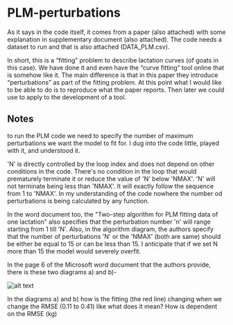 # PLM-perturbations

As it says in the code itself, it comes from a paper (also attached) with some explanation in supplementary document (also attached). The code needs a dataset to run and that is also attached (DATA_PLM.csv).

In short, this is a “fitting” problem to describe lactation curves (of goats in this case). We have done it and even have the “curve fitting” tool online that is somehow like it. The main difference is that in this paper they introduce “perturbations” as part of the fitting problem. At this point what I would like to be able to do is to reproduce what the paper reports. Then later we could use to apply to the development of a tool.

## Notes

to run the PLM code we need to specify the number of maximum perturbations we want the model to fit for. I dug into the code little,  played with it, and understood it. 

'N' is directly controlled by the loop index and does not depend on other conditions in the code.
There's no condition in the loop that would prematurely terminate it or reduce the value of 'N' below 'NMAX'.
'N' will not terminate being less than 'NMAX'. It will exactly follow the sequence from 1 to 'NMAX'. In my understanding of the code nowhere the number od perturbations is being calculated by any function. 

In the word document too, the "Two-step algorithm for PLM fitting data of one lactation" also specifies that the perturbation number 'n' will range starting from 1 till 'N'. Also, in the algorithm diagram, the authors specify that the number of perturbations 'N' or the 'NMAX' (both are same) should be either be equal to 15 or can be less than 15. I anticipate that if we set N more than 15 the model would severely overfit. 

In the page 6 of the Microsoft word document that the authors provide, there is these two diagrams a) and b)- 

![alt text](https://github.com/[username]/[reponame]/blob/[branch]/image.jpg?raw=true)

In the diagrams a) and b) how is the fitting (the red line) changing when we change the RMSE (0.11 to 0.41) like what does it mean? How is dependent on the RMSE (kg)

